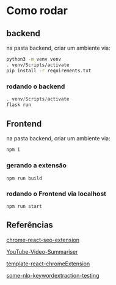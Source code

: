 
# Como rodar

## backend

na pasta backend, criar um ambiente via:


```bash 
python3 -m venv venv  
. venv/Scripts/activate
pip install -r requirements.txt
```

### rodando o backend
```python
. venv/Scripts/activate
flask run
```


## Frontend

na pasta backend, criar um ambiente via:


```bash 
npm i
```

### gerando a extensão
```node
npm run build
```
### rodando o Frontend via localhost
```node
npm run start
```


## Referências

[chrome-react-seo-extension](https://github.com/bajcmartinez/chrome-react-seo-extension)

[YouTube-Video-Summariser](https://github.com/AryenSinghal/YouTube-Video-Summariser)

[template-react-chromeExtension](https://github.com/Alan007BR/template-reactjs-chromeExtension)

[some-nlp-keywordextraction-testing](https://github.com/Alan007BR/some-nlp-keywordextraction-testing)



